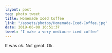 ```yaml
---
layout: post
tag: photo tweet
title: Homemade Iced Coffee
link: "/assets/photos/Homemade-Iced-Coffee.jpg"
date: 2019-06-08 16:51:37
tweet: "I make a very mediocre iced coffee"
---
```

It was ok. Not great. Ok. 